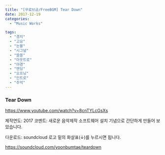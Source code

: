 ```yaml
---
title: "[무료브금/FreeBGM] Tear Down"
date: 2017-12-19
categories: 
  - "Music Works"

tags: 
  - "경치"
  - "고요"
  - "눈물"
  - "시그널"
  - "쓸쓸"
  - "아웃트로"
  - "야경"
  - "엔딩"
  - "오프닝"
  - "인트로"
  - "추억"
---
```


### Tear Down

https://www.youtube.com/watch?v=8cnTYLcGsXs

제작연도: 2017 코멘트: 새로운 음악제작 소프트웨어 설치 기념으로 간단하게 만들어 보았습니다.

다운로드: soundcloud 로고 밑의 화살표(↓)를 누르시면 됩니다.

https://soundcloud.com/yoonbumtae/teardown
